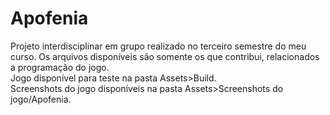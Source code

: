 # Apofenia
Projeto interdisciplinar em grupo realizado no terceiro semestre do meu curso.
Os arquivos disponíveis são somente os que contribui, relacionados a programação do jogo. <br />
Jogo disponível para teste na pasta Assets>Build.<br />
Screenshots do jogo disponíveis na pasta Assets>Screenshots do jogo/Apofenia.
